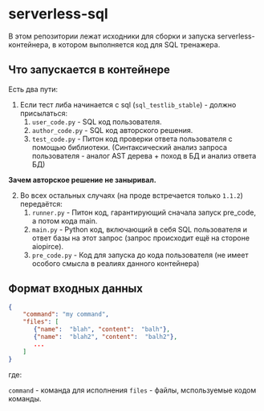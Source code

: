 serverless-sql
===========================

В этом репозитории лежат исходники для сборки и запуска serverless-контейнера, 
в котором выполняется код для SQL тренажера.

Что запускается в контейнере
----------------------------

Есть два пути:
1) Если тест либа начинается с sql (`sql_testlib_stable`) - должно присылаться:
   1) `user_code.py` - SQL код пользователя.
   2) `author_code.py` - SQL код авторского решения.
   3) `test_code.py` - Питон код проверки ответа пользователя с помощью библиотеки. 
(Синтаксический анализ запроса пользователя - аналог AST дерева + поход в БД и анализ ответа БД)
 
**Зачем авторское решение не заныривал.**

2) Во всех остальных случаях (на проде встречается только `1.1.2`) передаётся:
   1) `runner.py` - Питон код, гарантирующий сначала запуск pre_code, а потом кода main.
   2) `main.py` - Python код, включающий в себя SQL пользователя и ответ базы 
на этот запрос (запрос происходит ещё на стороне aiopirce).
   3) `pre_code.py` - Код для запуска до кода пользователя
(не имеет особого смысла в реалиях данного контейнера)


Формат входных данных
---------------------

```json
{
    "command": "my command",
    "files": [
       {"name":  "blah", "content":  "balh"},
       {"name":  "blah2", "content":  "balh2"},
       ...
    ]
}
```

где:

`command` - команда для исполнения
`files` - файлы, мспользуемые кодом команды.
